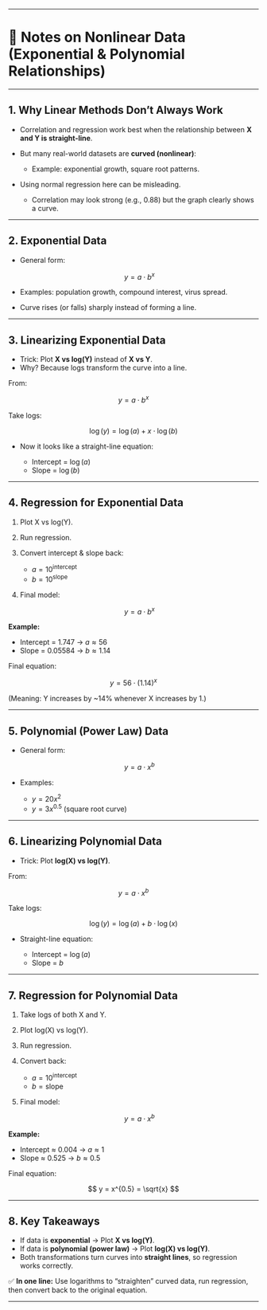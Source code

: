 
---

# 📘 Notes on Nonlinear Data (Exponential & Polynomial Relationships)

---

## 1. Why Linear Methods Don’t Always Work

* Correlation and regression work best when the relationship between **X and Y is straight-line**.
* But many real-world datasets are **curved (nonlinear)**:

  * Example: exponential growth, square root patterns.
* Using normal regression here can be misleading.

  * Correlation may look strong (e.g., 0.88) but the graph clearly shows a curve.

---

## 2. Exponential Data

* General form:

  $$
  y = a \cdot b^x
  $$

* Examples: population growth, compound interest, virus spread.

* Curve rises (or falls) sharply instead of forming a line.

---

## 3. Linearizing Exponential Data

* Trick: Plot **X vs log(Y)** instead of **X vs Y**.
* Why? Because logs transform the curve into a line.

From:

$$
y = a \cdot b^x
$$

Take logs:

$$
\log(y) = \log(a) + x \cdot \log(b)
$$

* Now it looks like a straight-line equation:

  * Intercept = $\log(a)$
  * Slope = $\log(b)$

---

## 4. Regression for Exponential Data

1. Plot X vs log(Y).
2. Run regression.
3. Convert intercept & slope back:

   * $a = 10^{\text{intercept}}$
   * $b = 10^{\text{slope}}$
4. Final model:

   $$
   y = a \cdot b^x
   $$

**Example:**

* Intercept = 1.747 → $a \approx 56$
* Slope = 0.05584 → $b \approx 1.14$

Final equation:

$$
y = 56 \cdot (1.14)^x
$$

(Meaning: Y increases by \~14% whenever X increases by 1.)

---

## 5. Polynomial (Power Law) Data

* General form:

  $$
  y = a \cdot x^b
  $$

* Examples:

  * $y = 20x^2$
  * $y = 3x^{0.5}$ (square root curve)

---

## 6. Linearizing Polynomial Data

* Trick: Plot **log(X) vs log(Y)**.

From:

$$
y = a \cdot x^b
$$

Take logs:

$$
\log(y) = \log(a) + b \cdot \log(x)
$$

* Straight-line equation:

  * Intercept = $\log(a)$
  * Slope = $b$

---

## 7. Regression for Polynomial Data

1. Take logs of both X and Y.
2. Plot log(X) vs log(Y).
3. Run regression.
4. Convert back:

   * $a = 10^{\text{intercept}}$
   * $b = \text{slope}$
5. Final model:

   $$
   y = a \cdot x^b
   $$

**Example:**

* Intercept ≈ 0.004 → $a \approx 1$
* Slope ≈ 0.525 → $b \approx 0.5$

Final equation:

$$
y = x^{0.5} = \sqrt{x}
$$

---

## 8. Key Takeaways

* If data is **exponential** → Plot **X vs log(Y)**.
* If data is **polynomial (power law)** → Plot **log(X) vs log(Y)**.
* Both transformations turn curves into **straight lines**, so regression works correctly.

✅ **In one line:**
Use logarithms to “straighten” curved data, run regression, then convert back to the original equation.

---

